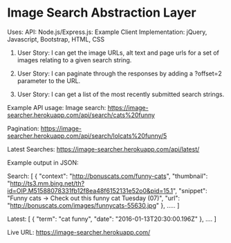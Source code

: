 # Image Search Abstraction Layer

Uses: API: Node.js/Express.js: Example Client Implementation: jQuery, Javascript, Bootstrap, HTML, CSS

1. User Story: I can get the image URLs, alt text and page urls for a set of images relating to a given search string.

2. User Story: I can paginate through the responses by adding a ?offset=2 parameter to the URL.

3. User Story: I can get a list of the most recently submitted search strings.


Example API usage:
Image search: https://image-searcher.herokuapp.com/api/search/cats%20funny

Pagination: https://image-searcher.herokuapp.com/api/search/lolcats%20funny/5

Latest Searches: https://image-searcher.herokuapp.com/api/latest/

Example output in JSON:

Search: [ { "context": "http://bonuscats.com/funny-cats", "thumbnail": "http://ts3.mm.bing.net/th?id=OIP.M51588078331fb12f8ea48f6152131e52o0&pid=15.1", "snippet": "Funny cats → Check out this funny cat Tuesday (07)", "url": "http://bonuscats.com/images/funnycats-55630.jpg" }, ..... ]

Latest: [ { "term": "cat funny", "date": "2016-01-13T20:30:00.196Z" }, .... ]


Live URL: https://image-searcher.herokuapp.com/
